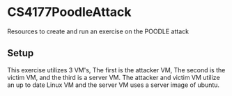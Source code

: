 # CS4177PoodleAttack
Resources to create and run an exercise on the POODLE attack 

## Setup
This exercise utilizes 3 VM's, The first is the attacker VM, The second is the victim VM, and the third is a server VM. The attacker and victim VM utilize an up to date Linux VM and the server VM uses a server image of ubuntu.
